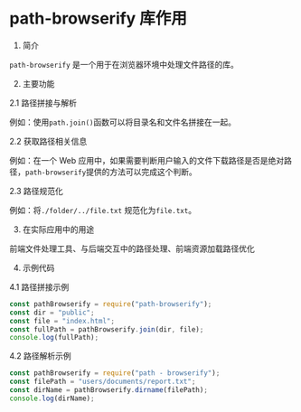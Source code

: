 # path-browserify 库作用

1. 简介

`path-browserify` 是一个用于在浏览器环境中处理文件路径的库。

2. 主要功能

2.1 路径拼接与解析

例如：使用`path.join()`函数可以将目录名和文件名拼接在一起。

2.2 获取路径相关信息

例如：在一个 Web 应用中，如果需要判断用户输入的文件下载路径是否是绝对路径，`path-browserify`提供的方法可以完成这个判断。

2.3 路径规范化

例如：将`./folder/../file.txt` 规范化为`file.txt`。

3. 在实际应用中的用途

前端文件处理工具、与后端交互中的路径处理、前端资源加载路径优化

4. 示例代码

4.1 路径拼接示例

```javascript
const pathBrowserify = require("path-browserify");
const dir = "public";
const file = "index.html";
const fullPath = pathBrowserify.join(dir, file);
console.log(fullPath);
```

4.2 路径解析示例

```javascript
const pathBrowserify = require("path - browserify");
const filePath = "users/documents/report.txt";
const dirName = pathBrowserify.dirname(filePath);
console.log(dirName);
```

